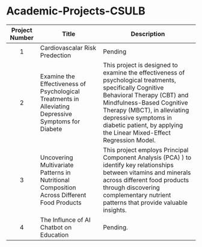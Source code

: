# Academic-Projects-CSULB
| Project Number | Title | Description |
| :-----------: | ----------- |----------- |
| 1 | Cardiovascalar Risk Predection | Pending |
| 2 | Examine the Effectiveness of Psychological Treatments in Alleviating Depressive Symptoms for Diabete | This project is designed to examine the effectiveness of psychological treatments, specifically Cognitive Behavioral Therapy (CBT) and Mindfulness-Based Cognitive Therapy (MBCT), in alleviating depressive symptoms in diabetic patient, by applying the Linear Mixed-Effect Regression Model. |
| 3 | Uncovering Multivariate Patterns in Nutritional Composition Across Different Food Products | This project employs Principal Component Analysis (PCA) ) to identify key relationships between vitamins and minerals across different food products through discovering complementary nutrient patterns that provide valuable insights. |
| 4 | The Influnce of AI Chatbot on Education | Pending. |
